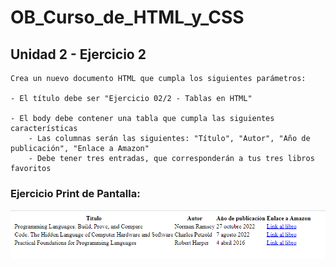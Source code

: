 # OB_Curso_de_HTML_y_CSS
## Unidad 2 - Ejercicio 2

```
Crea un nuevo documento HTML que cumpla los siguientes parámetros:

- El título debe ser "Ejercicio 02/2 - Tablas en HTML"

- El body debe contener una tabla que cumpla las siguientes características
    - Las columnas serán las siguientes: "Título", "Autor", "Año de publicación", "Enlace a Amazon"
    - Debe tener tres entradas, que corresponderán a tus tres libros favoritos
```
### Ejercicio Print de Pantalla:

![Print de pantall ejercicio](img.png)
